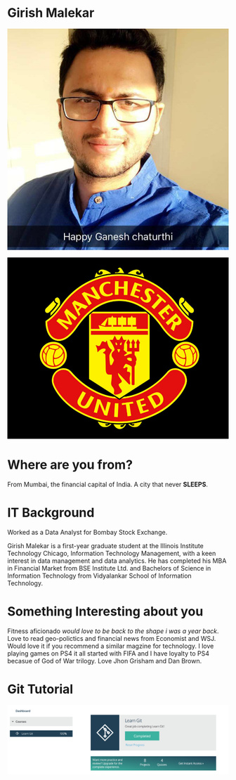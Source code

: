 # Girish Malekar
![Girish](images/ME.jpg)

![Utd](images/Utd.jpg)

# Where are you from?

From Mumbai, the financial capital of India. A city that never **SLEEPS**.
 
# IT Background

Worked as a Data Analyst for Bombay Stock Exchange.

Girish Malekar is a first-year graduate student at the Illinois Institute Technology Chicago, Information Technology Management, with a keen interest in data management and data analytics. He has completed his MBA in Financial Market from BSE Institute Ltd. and Bachelors of Science in Information Technology from Vidyalankar School of Information Technology.

# Something Interesting about you

Fitness aficionado *would love to be back to the shape i was a year back*. Love to read geo-polictics and financial news from Economist and WSJ. Would love it if you recommend a similar magzine for technology. I love playing games on PS4 it all started with FIFA and I have loyalty to PS4 becasue of God of War trilogy. Love Jhon Grisham and Dan Brown.

# Git Tutorial
![badge](images/badge.png)
